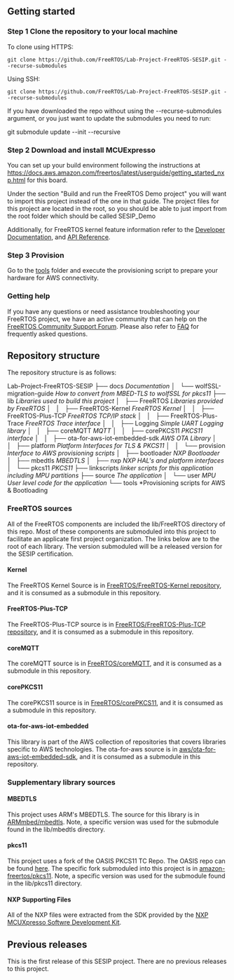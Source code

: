 ## Getting started

### Step 1 Clone the repository to your local machine
To clone using HTTPS:
```
git clone https://github.com/FreeRTOS/Lab-Project-FreeRTOS-SESIP.git --recurse-submodules
```
Using SSH:
```
git clone https://github.com/FreeRTOS/Lab-Project-FreeRTOS-SESIP.git --recurse-submodules
```

If you have downloaded the repo without using the --recurse-submodules argument, or you just want to update the submodules you need to run:

git submodule update --init --recursive

### Step 2 Download and install MCUExpresso

You can set up your build environment following the instructions at https://docs.aws.amazon.com/freertos/latest/userguide/getting_started_nxp.html for this board.

Under the section "Build and run the FreeRTOS Demo project" you will want to import this project instead of the one in that guide. The project files for this project are located in the root, so you should be able to just import from the root folder which should be called SESIP_Demo

Additionally, for FreeRTOS kernel feature information refer to the [Developer Documentation](https://www.freertos.org/features.html), and [API Reference](https://www.freertos.org/a00106.html).

### Step 3 Provision

Go to the [tools](https://github.com/FreeRTOS/Lab-Project-FreeRTOS-SESIP/tree/main/tools) folder and execute the provisioning script to prepare your hardware for AWS connectivity.

### Getting help

If you have any questions or need assistance troubleshooting your FreeRTOS project, we have an active community that can help on the [FreeRTOS Community Support Forum](https://forums.freertos.org). Please also refer to [FAQ](http://www.freertos.org/FAQHelp.html) for frequently asked questions.

## Repository structure

The repository structure is as follows:

Lab-Project-FreeRTOS-SESIP
├── docs                                       *Documentation*
│   └── wolfSSL-migration-guide                *How to convert from MBED-TLS to wolfSSL for pkcs11*
├── lib                                        *Libraries used to build this project*
│   ├── FreeRTOS                               *Libraries provided by FreeRTOS*
│   │   ├── FreeRTOS-Kernel                    *FreeRTOS Kernel*
│   │   ├── FreeRTOS-Plus-TCP                  *FreeRTOS TCP/IP stack*
│   │   ├── FreeRTOS-Plus-Trace                *FreeRTOS Trace interface*
│   │   ├── Logging                            *Simple UART Logging library*
│   │   ├── coreMQTT                           *MQTT*
│   │   ├── corePKCS11                         *PKCS11 interface*
│   │   ├── ota-for-aws-iot-embedded-sdk       *AWS OTA Library*
│   │   ├── platform                           *Platform Interfaces for TLS & PKCS11*
│   │   └── provision                          *Interface to AWS provisioning scripts*
│   ├── bootloader                             *NXP Bootloader*
│   ├── mbedtls                                *MBEDTLS*
│   ├── nxp                                    *NXP HAL's and platform interfaces*
│   └── pkcs11                                 *PKCS11*
├── linkscripts                                *linker scripts for this application including MPU partitions*
├── source                                     *The application*
│   └── user                                   *MPU User level code for the application*
└── tools                                      *Provisioning scripts for AWS & Bootloading

### FreeRTOS sources
All of the FreeRTOS components are included the lib/FreeRTOS directory of this repo.  Most of these components are submoduled into this project to facilitate an applicate first project organization.  The links below are to the root of each library.  The version submoduled will be a released version for the SESIP certification.

#### Kernel
The FreeRTOS Kernel Source is in [FreeRTOS/FreeRTOS-Kernel repository](https://github.com/FreeRTOS/FreeRTOS-Kernel), and it is consumed as a submodule in this repository.

#### FreeRTOS-Plus-TCP
The FreeRTOS-Plus-TCP source is in [FreeRTOS/FreeRTOS-Plus-TCP repository](https://github.com/FreeRTOS/FreeRTOS-Plus-TCP), and it is consumed as a submodule in this repository.

#### coreMQTT
The coreMQTT source is in [FreeRTOS/coreMQTT](https://github.com/FreeRTOS/coreMQTT), and it is consumed as a submodule in this repository.

#### corePKCS11
The corePKCS11 source is in [FreeRTOS/corePKCS11](https://github.com/FreeRTOS/corePKCS11), and it is consumed as a submodule in this repository.

#### ota-for-aws-iot-embedded
This library is part of the AWS collection of repositories that covers libraries specific to AWS technologies.  The ota-for-aws source is in [aws/ota-for-aws-iot-embedded-sdk](https://github.com/aws/ota-for-aws-iot-embedded-sdk), and it is consumed as a submodule in this repository. 

### Supplementary library sources

#### MBEDTLS
This project uses ARM's MBEDTLS.  The source for this library is in [ARMmbed/mbedtls](https://github.com/ARMmbed/mbedtls).  Note, a specific version was used for the submodule found in the lib/mbedtls directory.

#### pkcs11
This project uses a fork of the OASIS PKCS11 TC Repo.  The OASIS repo can be found [here](https://github.com/oasis-tcs/pkcs11).  The specific fork submoduled into this project is in [amazon-freertos/pkcs11](https://github.com/amazon-freertos/pkcs11).  Note, a specific version was used for the submodule found in the lib/pkcs11 directory.

#### NXP Supporting Files
All of the NXP files were extracted from the SDK provided by the [NXP MCUXpresso Softwre Development Kit](https://www.nxp.com/design/software/development-software/mcuxpresso-software-and-tools-/mcuxpresso-software-development-kit-sdk:MCUXpresso-SDK).

## Previous releases

This is the first release of this SESIP project.  There are no previous releases to this project.
